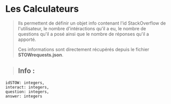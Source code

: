 # Les Calculateurs

>Ils permettent de définir un objet info contenant l'id StackOverflow de l'utilisateur, le nombre d'intéractions qu'il a eu, le nombre de questions qu'il a posé ainsi que le nombre de réponses qu'il a apporté.
>
>Ces informations sont directement récupérés depuis le fichier **STOWrequests.json**.

>## Info :
>
    idSTOW: integers,
    interact: integers,
    question: integers,
    answer: integers
>